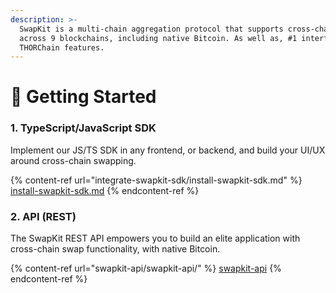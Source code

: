 ```yaml
---
description: >-
  SwapKit is a multi-chain aggregation protocol that supports cross-chain swaps
  across 9 blockchains, including native Bitcoin. As well as, #1 interface for
  THORChain features.
---
```


# 🏡 Getting Started

### 1. TypeScript/JavaScript SDK

Implement our JS/TS SDK in any frontend, or backend, and build your UI/UX around cross-chain swapping.

{% content-ref url="integrate-swapkit-sdk/install-swapkit-sdk.md" %}
[install-swapkit-sdk.md](integrate-swapkit-sdk/install-swapkit-sdk.md)
{% endcontent-ref %}

### 2. API (REST)

The SwapKit REST API empowers you to build an elite application with cross-chain swap functionality, with native Bitcoin.

{% content-ref url="swapkit-api/swapkit-api/" %}
[swapkit-api](swapkit-api/swapkit-api/)
{% endcontent-ref %}
